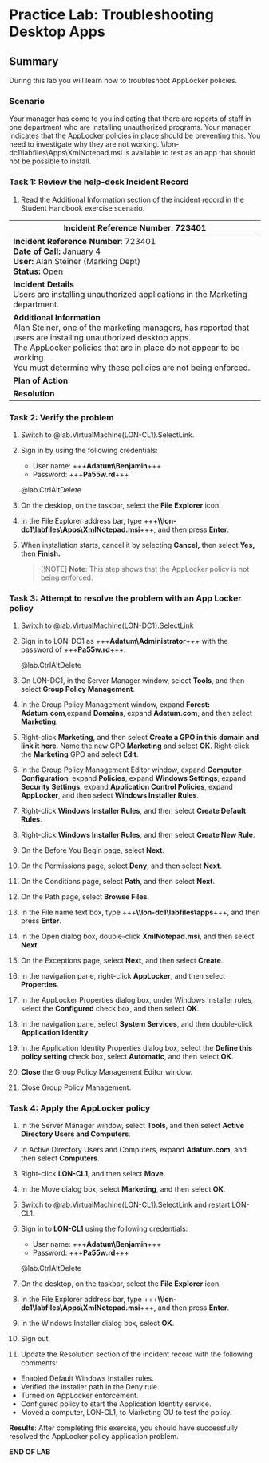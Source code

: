 # Practice Lab:  Troubleshooting Desktop Apps  

## Summary
During this lab you will learn how to troubleshoot AppLocker policies.

### Scenario
Your manager has come to you indicating that there are reports of staff in
one department who are installing unauthorized programs. Your manager
indicates that the AppLocker policies in place should be preventing this.
You need to investigate why they are not working. \\\\lon-dc1\\labfiles\\Apps\\XmlNotepad.msi is available to test as an app that should not be possible to install. 

### Task 1: Review the help-desk Incident Record  ###

1.  Read the Additional Information section of the incident record in the
    Student Handbook exercise scenario.


| Incident Reference Number: 723401                 |
|-----------------------------------|
| **Incident Reference Number**: 723401 <br> **Date of Call:** January 4 <BR> **User:** Alan Steiner (Marking Dept) <BR>**Status:** Open|
| **Incident Details**<br> Users are installing unauthorized applications in the Marketing department.  |
| **Additional Information**<br> Alan Steiner, one of the marketing managers, has reported that users are installing unauthorized desktop apps. <br>The AppLocker policies that are in place do not appear to be working.<br>You must determine why these policies are not being enforced. |
| **Plan of Action**                |
| **Resolution**                    |       


      
### Task 2: Verify the problem 
1.  Switch to @lab.VirtualMachine(LON-CL1).SelectLink.
2.  Sign in by using the following credentials:
    -   User name: +++**Adatum\\Benjamin**+++
    -   Password: +++**Pa55w.rd**+++

    @lab.CtrlAltDelete
3.  On the desktop, on the taskbar, select the **File Explorer** icon.
4.  In the File Explorer address bar, type
    +++**\\\\lon-dc1\\labfiles\\Apps\\XmlNotepad.msi**+++, and then press **Enter**.
5.  When installation starts, cancel it by selecting **Cancel,** then select
    **Yes,** then **Finish.**

    >[!NOTE] **Note**: This step shows that the AppLocker policy is not being enforced.

### Task 3: Attempt to resolve the problem with an App Locker policy
1.  Switch to @lab.VirtualMachine(LON-DC1).SelectLink
2.  Sign in to LON-DC1 as +++**Adatum\\Administrator**+++ with the password of
    +++**Pa55w.rd**+++.

    @lab.CtrlAltDelete
3.  On LON-DC1, in the Server Manager window, select **Tools**, and then select
    **Group Policy Management**.
4.  In the Group Policy Management window, expand **Forest: Adatum.com**,expand
    **Domains**, expand **Adatum.com**, and then select **Marketing**.
5.  Right-click **Marketing**, and then select **Create a GPO in this domain
    and link it here**. Name the new GPO **Marketing** and select **OK**. Right-click the **Marketing** GPO and select **Edit**.
6.  In the Group Policy Management Editor window, expand **Computer
    Configuration**, expand **Policies**, expand **Windows Settings**, expand
    **Security Settings**, expand **Application Control Policies**, expand
    **AppLocker**, and then select **Windows Installer Rules**.
7.  Right-click **Windows Installer Rules**, and then select **Create Default
    Rules**.
8.  Right-click **Windows Installer Rules**, and then select **Create New Rule**.
9.  On the Before You Begin page, select **Next**.
10. On the Permissions page, select **Deny**, and then select **Next**.
11. On the Conditions page, select **Path**, and then select **Next**.
12. On the Path page, select **Browse Files**.
13. In the File name text box, type +++**\\\\lon-dc1\\labfiles\\apps**+++, and then
    press **Enter**.
14. In the Open dialog box, double-click **XmlNotepad.msi**, and then select
    **Next**.
15. On the Exceptions page, select **Next**, and then select **Create**.
16. In the navigation pane, right-click **AppLocker**, and then select
    **Properties**.
17. In the AppLocker Properties dialog box, under Windows Installer rules,
    select the **Configured** check box, and then select **OK**.
18. In the navigation pane, select **System Services**, and then double-click
    **Application Identity**.
19. In the Application Identity Properties dialog box, select the **Define this
    policy setting** check box, select **Automatic**, and then select **OK**.
20. **Close** the Group Policy Management Editor window.
21. Close Group Policy Management.
	
### Task 4: Apply the AppLocker policy
1.  In the Server Manager window, select **Tools**, and then select **Active
    Directory Users and Computers**.
2.  In Active Directory Users and Computers, expand **Adatum.com**, and then
    select **Computers**.
3.  Right-click **LON-CL1**, and then select **Move**.
4.  In the Move dialog box, select **Marketing**, and then select **OK**.
5.  Switch to @lab.VirtualMachine(LON-CL1).SelectLink and restart LON-CL1.
6.  Sign in to **LON-CL1** using the following credentials:
    -   User name: +++**Adatum\\Benjamin**+++
    -   Password: +++**Pa55w.rd**+++

    @lab.CtrlAltDelete
7.  On the desktop, on the taskbar, select the **File Explorer** icon.
8.  In the File Explorer address bar, type
    +++**\\\\lon-dc1\\labfiles\\Apps\\XmlNotepad.msi**+++, and then press **Enter**.
9.  In the Windows Installer dialog box, select **OK**.
10. Sign out.
11. Update the Resolution section of the incident record with the following
    comments:
- Enabled Default Windows Installer rules.
- Verified the installer path in the Deny rule.
- Turned on AppLocker enforcement.
- Configured policy to start the Application Identity service.
- Moved a computer, LON-CL1, to Marketing OU to test the policy.

**Results**: After completing this exercise, you should have successfully resolved the AppLocker policy application problem.

**END OF LAB**
